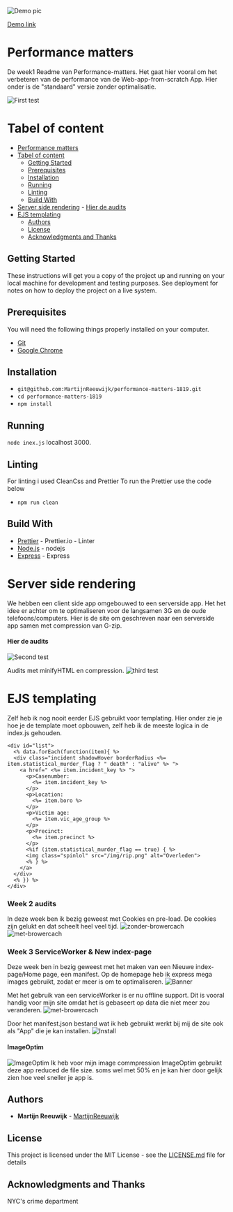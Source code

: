 ![Demo pic](https://github.com/MartijnReeuwijk/performance-matters-1819/blob/master/readmeAssets/hero.png)

[Demo link](https://nycgunincidents.herokuapp.com/)

# Performance matters

De week1 Readme van Performance-matters.
Het gaat hier vooral om het verbeteren van de performance van de Web-app-from-scratch App.
Hier onder is de "standaard" versie zonder optimalisatie.

![First test](https://github.com/MartijnReeuwijk/performance-matters-1819/blob/master/readmeAssets/1.png)

# Tabel of content

- [Performance matters](#performance-matters)
- [Tabel of content](#tabel-of-content)
  - [Getting Started](#getting-started)
  - [Prerequisites](#prerequisites)
  - [Installation](#installation)
  - [Running](#running)
  - [Linting](#linting)
  - [Build With](#build-with)
- [Server side rendering](#server-side-rendering) - [Hier de audits](#hier-de-audits)
- [EJS templating](#ejs-templating)
  - [Authors](#authors)
  - [License](#license)
  - [Acknowledgments and Thanks](#acknowledgments-and-thanks)

## Getting Started

These instructions will get you a copy of the project up and running on your local machine for development and testing purposes. See deployment for notes on how to deploy the project on a live system.

## Prerequisites

You will need the following things properly installed on your computer.

- [Git](https://git-scm.com/)
- [Google Chrome](https://google.com/chrome/)

## Installation

- `git@github.com:MartijnReeuwijk/performance-matters-1819.git`
- `cd performance-matters-1819`
- `npm install`

## Running

`node inex.js`
localhost 3000.

## Linting

For linting i used CleanCss and Prettier
To run the Prettier use the code below

- `npm run clean`

## Build With

- [Prettier](https://prettier.io/docs/en/options.html) - Prettier.io - Linter
- [Node.js](https://nodejs.org/en/) - nodejs
- [Express](https://expressjs.com/) - Express

# Server side rendering

We hebben een client side app omgebouwed to een serverside app.
Het het idee er achter om te optimaliseren voor de langsamen 3G en de oude telefoons/computers.
Hier is de site om geschreven naar een serverside app samen met compression van G-zip.

#### Hier de audits

![Second test](https://github.com/MartijnReeuwijk/performance-matters-1819/blob/master/readmeAssets/2.png)

Audits met minifyHTML en compression.
![third test](https://github.com/MartijnReeuwijk/performance-matters-1819/blob/master/readmeAssets/3.png)

# EJS templating

Zelf heb ik nog nooit eerder EJS gebruikt voor templating.
Hier onder zie je hoe je de template moet opbouwen, zelf heb ik de meeste logica in de index.js gehouden.

```
<div id="list">
  <% data.forEach(function(item){ %>
  <div class="incident shadowHover borderRadius <%= item.statistical_murder_flag ? " death" : "alive" %> ">
    <a href=" <%= item.incident_key %> ">
      <p>Casenumber:
        <%= item.incident_key %>
      </p>
      <p>Location:
        <%= item.boro %>
      </p>
      <p>Victim age:
        <%= item.vic_age_group %>
      </p>
      <p>Precinct:
        <%= item.precinct %>
      </p>
      <%if (item.statistical_murder_flag == true) { %>
      <img class="spinlol" src="/img/rip.png" alt="Overleden">
      <% } %>
    </a>
  </div>
  <% }) %>
</div>
```
### Week 2 audits
In deze week ben ik bezig geweest met Cookies en pre-load.
De cookies zijn gelukt en dat scheelt heel veel tijd.
![zonder-browercach](https://github.com/MartijnReeuwijk/performance-matters-1819/blob/master/readmeAssets/zonder.png)
![met-browercach](https://github.com/MartijnReeuwijk/performance-matters-1819/blob/master/readmeAssets/met.png)


### Week 3 ServiceWorker & New index-page
Deze week ben in bezig geweest met het maken van een Nieuwe index-page/Home page, een manifest.
Op de homepage heb ik express mega images gebruikt, zodat er meer is om te optimaliseren.
![Banner](https://github.com/MartijnReeuwijk/performance-matters-1819/blob/master/readmeAssets/banner.png)

Met het gebruik van een serviceWorker is er nu offline support. Dit is vooral handig voor mijn site omdat het is gebaseert op data die niet meer zou veranderen.
![met-browercach](https://github.com/MartijnReeuwijk/performance-matters-1819/blob/master/readmeAssets/cache.png)

Door het manifest.json bestand wat ik heb gebruikt werkt bij mij de site ook als "App" die je kan installen.
![Install](https://github.com/MartijnReeuwijk/performance-matters-1819/blob/master/readmeAssets/install.png)

#### ImageOptim
![ImageOptim](https://github.com/MartijnReeuwijk/performance-matters-1819/blob/master/readmeAssets/ImageOptim.png)
Ik heb voor mijn image commpression ImageOptim gebruikt deze app reduced de file size.
soms wel met 50% en je kan hier door gelijk zien hoe veel sneller je app is.



## Authors

- **Martijn Reeuwijk** - [MartijnReeuwijk](https://github.com/MartijnReeuwijk)

## License

This project is licensed under the MIT License - see the [LICENSE.md](LICENSE.md) file for details

## Acknowledgments and Thanks

NYC's crime department
